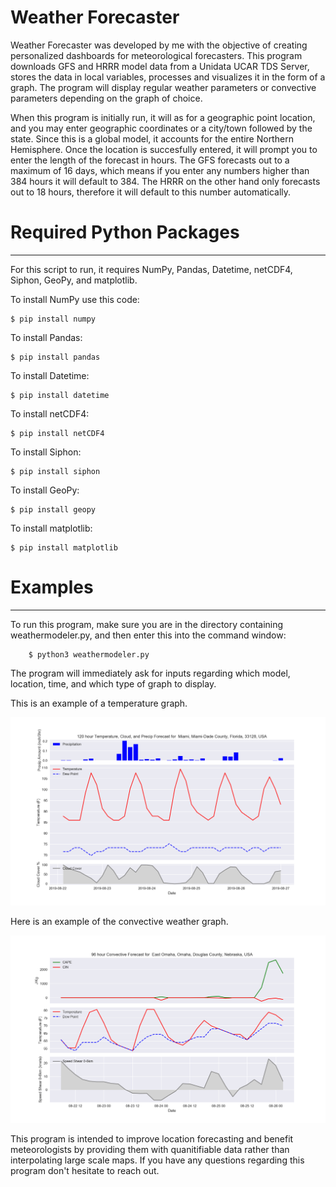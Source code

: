 # Weather Forecaster
Weather Forecaster was developed by me with the objective of creating personalized dashboards for meteorological forecasters. This program downloads GFS and HRRR model data from a Unidata UCAR TDS Server, stores the data in local variables, processes and visualizes it in the form of a graph. The program will display regular weather parameters or convective parameters depending on the graph of choice.

When this program is initially run, it will as for a geographic point location, and you may enter geographic coordinates or a city/town followed by the state. Since this is a global model, it accounts for the entire Northern Hemisphere. Once the location is succesfully entered, it will prompt you to enter the length of the forecast in hours. The GFS forecasts out to a maximum of 16 days, which means if you enter any numbers higher than 384 hours it will default to 384. The HRRR on the other hand only forecasts out to 18 hours, therefore it will default to this number automatically.  

# Required Python Packages
---------------------------
For this script to run, it requires NumPy, Pandas, Datetime, netCDF4, Siphon, GeoPy, and matplotlib. 

To install NumPy use this code:

    $ pip install numpy
    
To install Pandas:
    
    $ pip install pandas
    
To install Datetime:
  
    $ pip install datetime
    
To install netCDF4:

    $ pip install netCDF4
    
To install Siphon:

    $ pip install siphon 
    
To install GeoPy:

    $ pip install geopy
    
To install matplotlib:

    $ pip install matplotlib
    
    

# Examples
--------------
To run this program, make sure you are in the directory containing weathermodeler.py, and then enter this into the command window:

        $ python3 weathermodeler.py
        
The program will immediately ask for inputs regarding which model, location, time, and which type of graph to display.



This is an example of a temperature graph.

![](images/git.png)

Here is an example of the convective weather graph.

![](images/conv.png)

This program is intended to improve location forecasting and benefit meteorologists by providing them with quanitifiable data rather than interpolating large scale maps. If you have any questions regarding this program don't hesitate to reach out. 
